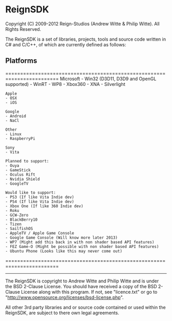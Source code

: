 ReignSDK
========

Copyright (C) 2009-2012 Reign-Studios (Andrew Witte & Philip Witte).
All Rights Reserved.

The ReignSDK is a set of libraries, projects, tools and source code written in C# and C/C++, of which are currently defined as follows:

Platforms
--------
========================================================================
    Microsoft
    - Win32 (D3D11, D3D9 and OpenGL supported)
    - WinRT
    - WP8
    - Xbox360
    - XNA
    - Silverlight

    Apple
    - OSX
    - iOS

    Google
    - Android
    - NaCl

    Other
    - Linux
    - RaspberryPi

    Sony
    - Vita

    Planned to support:
    - Ouya
    - GameStick
    - Oculus Rift
    - Nvidia Shield
    - GoogleTV

    Would like to support:
    - PS3 (If like Vita Indie dev)
    - PS4 (If like Vita Indie dev)
    - Xbox One (If like 360 Indie dev)
    - Roku
    - GCW-Zero
    - BlackBerry10
    - Tizen
    - SailfishOS
    - AppleTV / Apple Game Console
    - Google Game Console (Will know more later 2013)
    - WP7 (Might add this back in with non shader based API features)
    - FEZ Game-O (Might be possible with non shader based API features)
    - Ubuntu Phone (Looks like this may never come out)
========================================================================

------------------------------------------------------------

The ReignSDK is copyright to Andrew Witte and Philip Witte and is under the BSD 2-Clause License.
You should have received a copy of the BSD 2-Clause License along with this program.
If not, see "licence.txt" or go to "http://www.opensource.org/licenses/bsd-license.php".

All other 3rd party libraries and or source code contained or used within the ReignSDK, are subject to there own legal agreements.
